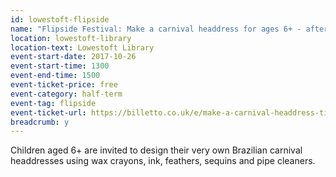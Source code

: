 ```yaml
---
id: lowestoft-flipside
name: "Flipside Festival: Make a carnival headdress for ages 6+ - afternoon session"
location: lowestoft-library
location-text: Lowestoft Library
event-start-date: 2017-10-26
event-start-time: 1300
event-end-time: 1500
event-ticket-price: free
event-category: half-term
event-tag: flipside
event-ticket-url: https://billetto.co.uk/e/make-a-carnival-headdress-tickets-212422
breadcrumb: y
---
```


Children aged 6+ are invited to design their very own Brazilian carnival headdresses using wax crayons, ink, feathers, sequins and pipe cleaners.
